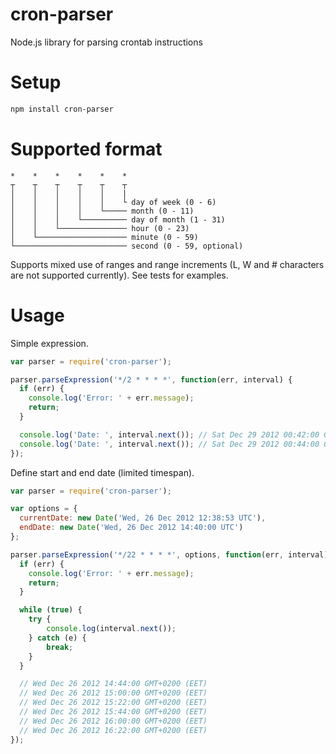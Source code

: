 cron-parser
================

Node.js library for parsing crontab instructions

Setup
========
```bash
npm install cron-parser
```

Supported format
========

```
*    *    *    *    *    *
┬    ┬    ┬    ┬    ┬    ┬
│    │    │    │    │    |
│    │    │    │    │    └ day of week (0 - 6)
│    │    │    │    └───── month (0 - 11)
│    │    │    └────────── day of month (1 - 31)
│    │    └─────────────── hour (0 - 23)
│    └──────────────────── minute (0 - 59)
└───────────────────────── second (0 - 59, optional)
```

Supports mixed use of ranges and range increments (L, W and # characters are not supported currently). See tests for examples.

Usage
========

Simple expression.

```javascript
var parser = require('cron-parser');

parser.parseExpression('*/2 * * * *', function(err, interval) {
  if (err) {
    console.log('Error: ' + err.message);
    return;
  }

  console.log('Date: ', interval.next()); // Sat Dec 29 2012 00:42:00 GMT+0200 (EET)
  console.log('Date: ', interval.next()); // Sat Dec 29 2012 00:44:00 GMT+0200 (EET)
});
```

Define start and end date (limited timespan).

```javascript
var parser = require('cron-parser');

var options = {
  currentDate: new Date('Wed, 26 Dec 2012 12:38:53 UTC'),
  endDate: new Date('Wed, 26 Dec 2012 14:40:00 UTC')
};

parser.parseExpression('*/22 * * * *', options, function(err, interval) {
  if (err) {
    console.log('Error: ' + err.message);
    return;
  }

  while (true) {
    try {
  		console.log(interval.next());
  	} catch (e) {
  		break;
  	}
  }

  // Wed Dec 26 2012 14:44:00 GMT+0200 (EET)
  // Wed Dec 26 2012 15:00:00 GMT+0200 (EET)
  // Wed Dec 26 2012 15:22:00 GMT+0200 (EET)
  // Wed Dec 26 2012 15:44:00 GMT+0200 (EET)
  // Wed Dec 26 2012 16:00:00 GMT+0200 (EET)
  // Wed Dec 26 2012 16:22:00 GMT+0200 (EET)
});
```
